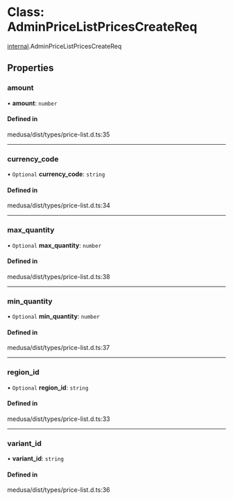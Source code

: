 # Class: AdminPriceListPricesCreateReq

[internal](../modules/internal-15.md).AdminPriceListPricesCreateReq

## Properties

### amount

• **amount**: `number`

#### Defined in

medusa/dist/types/price-list.d.ts:35

___

### currency\_code

• `Optional` **currency\_code**: `string`

#### Defined in

medusa/dist/types/price-list.d.ts:34

___

### max\_quantity

• `Optional` **max\_quantity**: `number`

#### Defined in

medusa/dist/types/price-list.d.ts:38

___

### min\_quantity

• `Optional` **min\_quantity**: `number`

#### Defined in

medusa/dist/types/price-list.d.ts:37

___

### region\_id

• `Optional` **region\_id**: `string`

#### Defined in

medusa/dist/types/price-list.d.ts:33

___

### variant\_id

• **variant\_id**: `string`

#### Defined in

medusa/dist/types/price-list.d.ts:36

